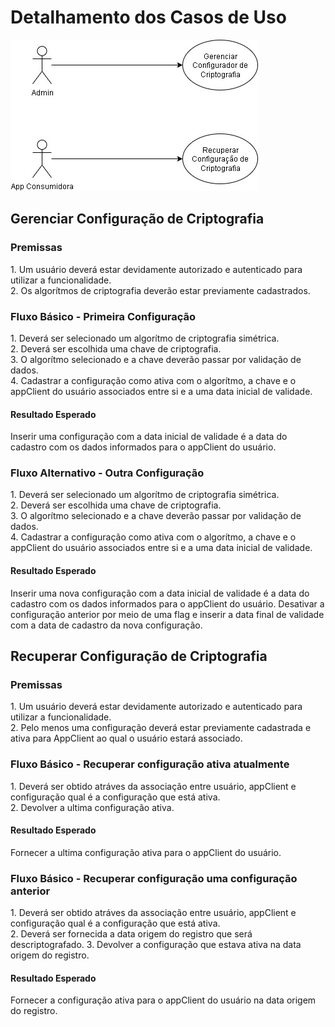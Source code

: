 # Detalhamento dos Casos de Uso

![Alt text](/CriptografadorDinamico-UseCase.jpg "Use Case")

<h2>Gerenciar Configuração de Criptografia</h2>

<h3>Premissas</h3>
1. Um usuário deverá estar devidamente autorizado e autenticado para utilizar a funcionalidade.<br>
2. Os algorítmos de criptografia deverão estar previamente cadastrados.
<h3>Fluxo Básico - Primeira Configuração</h3>
1. Deverá ser selecionado um algorítmo de criptografia simétrica.<br>
2. Deverá ser escolhida uma chave de criptografia.<br>
3. O algorítmo selecionado e a chave deverão passar por validação de dados.<br>
4. Cadastrar a configuração como ativa com o algorítmo, a chave e o appClient do usuário associados entre si e a uma data inicial de validade.
<h4>Resultado Esperado</h4>
Inserir uma configuração com a data inicial de validade é a data do cadastro com os dados informados para o appClient do usuário.
<h3>Fluxo Alternativo - Outra Configuração</h3>
1. Deverá ser selecionado um algorítmo de criptografia simétrica.<br>
2. Deverá ser escolhida uma chave de criptografia.<br>
3. O algorítmo selecionado e a chave deverão passar por validação de dados.<br>
4. Cadastrar a configuração como ativa com o algorítmo, a chave e o appClient do usuário associados entre si e a uma data inicial de validade.
<h4>Resultado Esperado</h4>
Inserir uma nova configuração com a data inicial de validade é a data do cadastro com os dados informados para o appClient do usuário. Desativar a configuração anterior por meio de uma flag e inserir a data final de validade com a data de cadastro da nova configuração.

<h2>Recuperar Configuração de Criptografia</h2>
<h3>Premissas</h3>
1. Um usuário deverá estar devidamente autorizado e autenticado para utilizar a funcionalidade.<br>
2. Pelo menos uma configuração deverá estar previamente cadastrada e ativa para AppClient ao qual o usuário estará associado.
<h3>Fluxo Básico - Recuperar configuração ativa atualmente</h3>
1. Deverá ser obtido atráves da associação entre usuário, appClient e configuração qual é a configuração que está ativa.<br>
2. Devolver a ultima configuração ativa.
<h4>Resultado Esperado</h4>
Fornecer a ultima configuração ativa para o appClient do usuário.
<h3>Fluxo Básico - Recuperar configuração uma configuração anterior</h3>
1. Deverá ser obtido atráves da associação entre usuário, appClient e configuração qual é a configuração que está ativa.<br>
2. Deverá ser fornecida a data origem do registro que será descriptografado.
3. Devolver a configuração que estava ativa na data origem do registro.
<h4>Resultado Esperado</h4>
Fornecer a configuração ativa para o appClient do usuário na data origem do registro.
